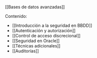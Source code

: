 [[Bases de datos avanzadas]]

Contenido:
+ [[Introducción a la seguridad en BBDD]]
+ [[Autenticación y autorización]]
+ [[Control de acceso discrecional]]
+ [[Seguridad en Oracle]]
+ [[Técnicas adicionales]]
+ [[Auditorías]]
